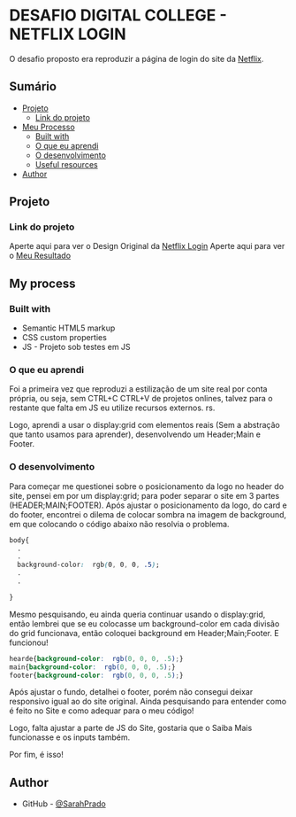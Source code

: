 # DESAFIO DIGITAL COLLEGE - NETFLIX LOGIN

O desafio proposto era reproduzir a página de login do site da [Netflix](https://www.netflix.com/br/login). 

## Sumário

- [Projeto](#projeto)
  - [Link do projeto](#Link-do-projeto)
- [Meu Processo](#meu-processo)
  - [Built with](#built-with)
  - [O que eu aprendi](#o-que-eu-aprendi)
  - [O desenvolvimento](#o-desenvolvimento)
  - [Useful resources](#useful-resources)
- [Author](#author)


## Projeto

### Link do projeto 

Aperte aqui para ver o Design Original da [Netflix Login](https://www.netflix.com/br/login)
Aperte aqui para ver o [Meu Resultado](https://sarahprado.github.io/projeto-netflix-desafiodigitalcollege/)

## My process

### Built with

- Semantic HTML5 markup
- CSS custom properties
- JS - Projeto sob testes em JS


### O que eu aprendi
Foi a primeira vez que reproduzi a estilização de um site real por conta própria, ou seja, sem CTRL+C CTRL+V de projetos onlines, talvez para o restante que falta em JS eu utilize recursos externos. rs.

Logo, aprendi a usar o display:grid com elementos reais (Sem a abstração que tanto usamos para aprender), desenvolvendo um Header;Main e Footer.

### O desenvolvimento

Para começar me questionei sobre o posicionamento da logo no header do site, pensei em por um display:grid; para poder separar o site em 3 partes (HEADER;MAIN;FOOTER).
Após ajustar o posicionamento da logo, do card e do footer, encontrei o dilema de colocar sombra na imagem de background, em que colocando o código abaixo não resolvia o problema.

```css
body{
  .
  .
  background-color:  rgb(0, 0, 0, .5);
  .
  .

}
```
Mesmo pesquisando, eu ainda queria continuar usando o display:grid, então lembrei que se eu colocasse um background-color em cada divisão do grid funcionava, então coloquei background em Header;Main;Footer. E funcionou! 

```css
hearde{background-color:  rgb(0, 0, 0, .5);}
main{background-color:  rgb(0, 0, 0, .5);}
footer{background-color:  rgb(0, 0, 0, .5);}
```
Após ajustar o fundo, detalhei o footer, porém não consegui deixar responsivo igual ao do site original. Ainda pesquisando para entender como é feito no Site e como adequar para o meu código!

Logo, falta ajustar a parte de JS do Site, gostaria que o Saiba Mais funcionasse e os inputs também.

Por fim, é isso!

## Author

- GitHub - [@SarahPrado](https://github.com/SarahPrado)



